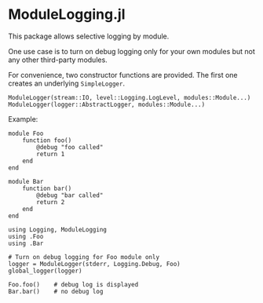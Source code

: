 # ModuleLogging.jl

This package allows selective logging by module.

One use case is to turn on debug logging only for your own modules 
but not any other third-party modules.  

For convenience, two constructor functions are provided. 
The first one creates an underlying `SimpleLogger`. 
```
ModuleLogger(stream::IO, level::Logging.LogLevel, modules::Module...)
ModuleLogger(logger::AbstractLogger, modules::Module...)
```

Example:
```
module Foo
    function foo()
        @debug "foo called"
        return 1
    end
end

module Bar
    function bar()
        @debug "bar called"
        return 2
    end
end

using Logging, ModuleLogging
using .Foo
using .Bar

# Turn on debug logging for Foo module only
logger = ModuleLogger(stderr, Logging.Debug, Foo)
global_logger(logger)

Foo.foo()    # debug log is displayed
Bar.bar()    # no debug log
```
